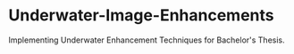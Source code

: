 # Underwater-Image-Enhancements
Implementing Underwater Enhancement Techniques for Bachelor's Thesis.
